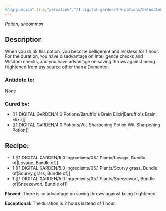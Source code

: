 ```yaml
---
{"dg-publish":true,"permalink":"/1-digital-garden/4-0-potions/befuddlement-draught/","tags":["potion","yr5","uncommon"]}
---
```


*Potion, uncommon* 

## Description
When you drink this potion, you become belligerent and reckless for 1 hour. For the duration, you have disadvantage on Intelligence checks and Wisdom checks, and you have advantage on saving throws against being frightened from any source other than a Dementor.

### Antidote to: 
None

### Cured by:
- [[1 DIGITAL GARDEN/4.0 Potions/Baruffio's Brain Elixir\|Baruffio's Brain Elixir]]
- [[1 DIGITAL GARDEN/4.0 Potions/Wit-Sharpening Potion\|Wit-Sharpening Potion]]

## Recipe:

* 1 [[1 DIGITAL GARDEN/5.0 Ingredients/05.1 Plants/Lovage, Bundle of\|Lovage, Bundle of]]
* 1 [[1 DIGITAL GARDEN/5.0 Ingredients/05.1 Plants/Scurvy grass, Bundle of\|Scurvy grass, Bundle of]]
* 1 [[1 DIGITAL GARDEN/5.0 Ingredients/05.1 Plants/Sneezewort, Bundle of\|Sneezewort, Bundle of]]

**Flawed**:
There is no advantage on saving throws against being frightened.

**Exceptional:** 
The duration is 2 hours instead of 1 hour.